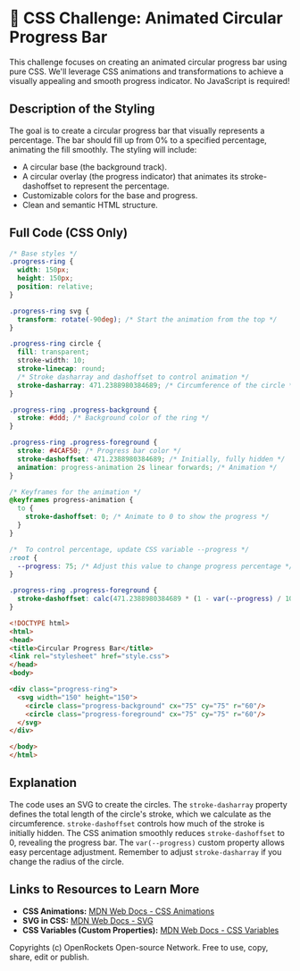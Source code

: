 # 🐞 CSS Challenge:  Animated Circular Progress Bar


This challenge focuses on creating an animated circular progress bar using pure CSS.  We'll leverage CSS animations and transformations to achieve a visually appealing and smooth progress indicator.  No JavaScript is required!


## Description of the Styling

The goal is to create a circular progress bar that visually represents a percentage. The bar should fill up from 0% to a specified percentage, animating the fill smoothly.  The styling will include:

* A circular base (the background track).
* A circular overlay (the progress indicator) that animates its stroke-dashoffset to represent the percentage.
* Customizable colors for the base and progress.
* Clean and semantic HTML structure.


## Full Code (CSS Only)

```css
/* Base styles */
.progress-ring {
  width: 150px;
  height: 150px;
  position: relative;
}

.progress-ring svg {
  transform: rotate(-90deg); /* Start the animation from the top */
}

.progress-ring circle {
  fill: transparent;
  stroke-width: 10;
  stroke-linecap: round;
  /* Stroke dasharray and dashoffset to control animation */
  stroke-dasharray: 471.2388980384689; /* Circumference of the circle */
}

.progress-ring .progress-background {
  stroke: #ddd; /* Background color of the ring */
}

.progress-ring .progress-foreground {
  stroke: #4CAF50; /* Progress bar color */
  stroke-dashoffset: 471.2388980384689; /* Initially, fully hidden */
  animation: progress-animation 2s linear forwards; /* Animation */
}

/* Keyframes for the animation */
@keyframes progress-animation {
  to {
    stroke-dashoffset: 0; /* Animate to 0 to show the progress */
  }
}

/*  To control percentage, update CSS variable --progress */
:root {
  --progress: 75; /* Adjust this value to change progress percentage */
}

.progress-ring .progress-foreground {
  stroke-dashoffset: calc(471.2388980384689 * (1 - var(--progress) / 100));
}


```

```html
<!DOCTYPE html>
<html>
<head>
<title>Circular Progress Bar</title>
<link rel="stylesheet" href="style.css">
</head>
<body>

<div class="progress-ring">
  <svg width="150" height="150">
    <circle class="progress-background" cx="75" cy="75" r="60"/>
    <circle class="progress-foreground" cx="75" cy="75" r="60"/>
  </svg>
</div>

</body>
</html>

```

## Explanation

The code uses an SVG to create the circles.  The `stroke-dasharray` property defines the total length of the circle's stroke, which we calculate as the circumference. `stroke-dashoffset` controls how much of the stroke is initially hidden.  The CSS animation smoothly reduces `stroke-dashoffset` to 0, revealing the progress bar. The `var(--progress)` custom property allows easy percentage adjustment.  Remember to adjust `stroke-dasharray` if you change the radius of the circle.


## Links to Resources to Learn More

* **CSS Animations:** [MDN Web Docs - CSS Animations](https://developer.mozilla.org/en-US/docs/Web/CSS/CSS_Animations/Using_CSS_animations)
* **SVG in CSS:** [MDN Web Docs - SVG](https://developer.mozilla.org/en-US/docs/Web/SVG)
* **CSS Variables (Custom Properties):** [MDN Web Docs - CSS Variables](https://developer.mozilla.org/en-US/docs/Web/CSS/Using_CSS_custom_properties)


Copyrights (c) OpenRockets Open-source Network. Free to use, copy, share, edit or publish.

